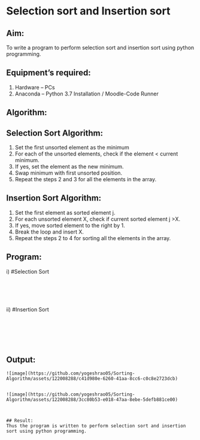 # Selection sort and Insertion sort
## Aim:
To write a program to perform selection sort and insertion sort using python programming.
## Equipment’s required:
1.	Hardware – PCs
2.	Anaconda – Python 3.7 Installation / Moodle-Code Runner
## Algorithm:
## Selection Sort Algorithm:
1.	Set the first unsorted element as the minimum
2.	For each of the unsorted elements, check if the element < current minimum.
3.	If yes, set the element as the new minimum.
4.	Swap minimum with first unsorted position.
5.	Repeat the steps 2 and 3 for all the elements in the array.
## Insertion Sort Algorithm:
1.	Set the first element as sorted element j.
2.	For each unsorted element X, check if current sorted element j >X.
3.	If yes, move sorted element to the right by 1.
4.	Break the loop and insert X.
5.	Repeat the steps 2 to 4 for sorting all the elements in the array.
## Program:
i)	#Selection Sort
```





```
ii)	#Insertion Sort
```






```

## Output:
```
![image](https://github.com/yogeshrao05/Sorting-Algorithm/assets/122008288/c41d980e-6260-41aa-8cc6-c0c8e2723dcb)


![image](https://github.com/yogeshrao05/Sorting-Algorithm/assets/122008288/3cc80b53-e018-47aa-8ebe-5defb881ce00)



## Result:
Thus the program is written to perform selection sort and insertion sort using python programming.

